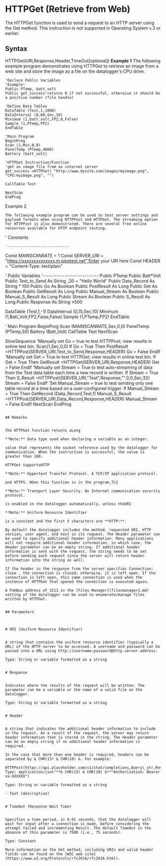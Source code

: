 # HTTPGet (Retrieve from Web)

The HTTPGet function is used to send a request to an HTTP server using the Get method. This instruction is not supported in Operating System v.3 or earlier.

## Syntax

HTTPGet(URI,Response,Header,TimeOut[optional]) **Example 1** The following example program demonstrates using HTTPGet to retrieve an image from a web site and store the image as a file on the datalogger's CPU drive.

```
'Declare Public Variables
'Example:
Public PTemp, batt_volt
Public get_success'returns 0 if not successful, otherwise it should be a positive number (file handle)

'Define Data Tables
DataTable (Test,1,1000)
DataInterval (0,60,Sec,10)
Minimum (1,batt_volt,FP2,0,False)
Sample (1,PTemp,FP2)
EndTable

'Main Program
BeginProg
Scan (1,Min,0,0)
PanelTemp (PTemp,4000)
Battery (batt_volt)

'HTTPGet Instruction/Function
'get an image file from an internet server
get_success =HTTPGet( "http://www.mysite.com/images/myimage.png", "CPU:myimage.png", "")

CallTable Test

NextScan
EndProg
```

Example 2

```
The following example program can be used to test server settings and payload formats when using HTTPPost and HTTPGet. The streaming option for HTTPPost is also demonstrated. There are several free online resources available for HTTP endpoint testing.

```

' Constants

```
'----------------------------
```

Const MAINSCANRATE = 1
Const SERVER_URI = "https://xxxxxxxxxxxxxx.m.pipetest.net"'Enter your URI here
Const HEADER = "Content-Type: text/plain"

' Public Variables
'----------------------------
Public PTemp
Public Batt*Volt
Public Text_to_Send As String \_30 = "Hello World"
Public Data_Record As String * 100
Public Go As Boolean
Public PostResult As Long
Public Get As Boolean
Public GetResult As Long
Public Manual_Stream As Boolean
Public Manual_S_Result As Long
Public Stream As Boolean
Public S_Result As Long
Public Response As String \*500

DataTable (Test,1,-1)
DataInterval (0,15,Sec,10)
Minimum (1,Batt_Volt,FP2,False,False)
Sample (1,PTemp,FP2)
EndTable

' Main Program
BeginProg
Scan (MAINSCANRATE,Sec,0,0)
PanelTemp (PTemp,50)
Battery (Batt_Volt)
CallTable Test
NextScan

SlowSequence
'Manually set Go = true to test HTTPPost; view results in online test bin.
Scan(1,Sec,0,0)
If Go = True Then
PostResult =HTTPPost(SERVER_URI,Text_to_Send,Response,HEADER)
Go = False
EndIf
'Manually set Get = True to test HTTPGet; view results in online test bin.
If Get = True Then
GetResult =HTTPGet(SERVER_URI,Response,HEADER)
Get = False
EndIf
'Manually set Stream = True to test auto-streaming of data from the Test data table each time a new record is written.
If Stream = True Then
S_Result =HTTPPost(SERVER_URI,"Test",Response,"",0,0,Sec,32)
Stream = False
EndIf
'Set Manual_Stream = true to test sending only one table record at a time based on a user-configured trigger.
If Manual_Stream = True Then
GetRecord (Data_Record,Test,1)
Manual_S_Result =HTTPPost(SERVER_URI,Data_Record,Response,HEADER)
Manual_Stream = False
EndIf
NextScan
EndProg

```

## Remarks


The HTTPGet function returns aLong

**Note:** Data type used when declaring a variable as an integer.

value that represents the socket reference used by the datalogger for communication. When the instruction is successful, the value is greater than 100.

HTTPGet supportsHTTP

**Note:** Hypertext Transfer Protocol. A TCP/IP application protocol.

and HTTPS. When this function is in the program,TLS

**Note:** Transport Layer Security. An Internet communication security protocol.

is enabled in the datalogger automatically, unless theURI

**Note:** Uniform Resource Identifier

is a constant and the first 5 characters are **HTTP:**.

By default the datalogger includes the method, requested URI, HTTP version, user agent, and host in its request. The Header parameter can be used to specify additional header information. Many applications will not require additional header information, in which case, the Header parameter can be an empty string. If additional header information is sent with the request, the string needs to be set before sending each request since the server will return header information into the string as well.

If the header in the response from the server specifies Connection: close , the connection is closed; otherwise, it is left open. If the connection is left open, this same connection is used when the instance of HTTPGet that opened the connection is executed again.

A PakBus address of 3213 in the [Files Manager](filesmanager2.md) setting of the datalogger can be used to enumerate/manage files written by HTTPGet.


## Parameters



# URI (Uniform Resource Identifier)


A string that contains the uniform resource identifier (typically a URL) of the HTTP server to be accessed. A username and password can be passed into a URL using http://username:password@http.server.address.

Type: String or variable formatted as a string


# Response


Indicates where the results of the request will be written. The parameter can be a variable or the name of a valid file on the datalogger.

Type: String or variable formatted as a string


# Header


A string that indicates the additional header information to include in the request. As a result of the request, the server may return header information that is stored in the string. The Header parameter can be an empty string if no additional header information is required.

In the case that more than one header is required, headers can be separated by & CHR(13) & CHR(10) &. For example:

HTTPPost(https://api.placeholder.com/v1/chat/completions,Query\_str,Response,"Content-Type: application/json"**& CHR(13) & CHR(10) &**"Authorization: Bearer xx-XXXXXX")

Type: String or variable formatted as a string

- Text (description)


# TimeOut (Response Wait Time)


Specifies a time period, in 0.01 seconds, that the datalogger will wait for input after a connection is made, before considering the attempt failed and incrementing Result. The default TimeOut in the absence of this parameter is 7500 (i.e., 75 seconds).

Type: Constant

More information on the Get method, including URIs and valid header fields can be found on the [W3C web site](https://www.w3.org/Protocols/rfc2616/rfc2616.html).
```
